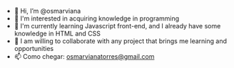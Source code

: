 - 👋 Hi, I’m @osmarviana
- 👀 I'm interested in acquiring knowledge in programming
- 🌱 I'm currently learning Javascript front-end, and I already have some knowledge in HTML and CSS 
- 💞️ I am willing to collaborate with any project that brings me learning and opportunities
- 📫 Como chegar: osmarvianatorres@gmail.com      

<!---
osmarviana/osmarviana is a ✨ special ✨ repository because its `README.md` (this file) appears on your GitHub profile.
You can click the Preview link to take a look at your changes.
--->
